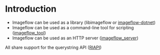 # Introduction

* Imageflow can be used as a library (libimageflow or [imageflow-dotnet](https://github.com/imazen/imageflow-dotnet))
* Imageflow can be used as a command-line tool for scripting ([imageflow_tool](imageflow_tool.md))
* Imageflow can be used as an HTTP server ([imageflow_server](imageflow_server.md))

All share support for the querystring API ([RIAPI](riapi_reference.md))
